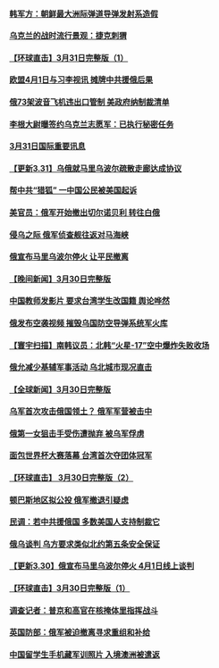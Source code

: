 #### [韩军方：朝鲜最大洲际弹道导弹发射系造假](../pages/prog202/a103388319.md) 
#### [乌克兰的战时流行景观：捷克刺猬](../pages/prog202/a103388302.md) 
#### [【环球直击】3月31日完整版（1）](../pages/prog202/a103388305.md) 
#### [欧盟4月1日与习李视讯 摊牌中共援俄后果](../pages/prog202/a103388227.md) 
#### [俄73架波音飞机违出口管制 美政府纳制裁清单](../pages/prog202/a103388253.md) 
#### [李根大尉曝签约乌克兰志愿军：已执行秘密任务](../pages/prog202/a103388247.md) 
#### [3月31日国际重要讯息](../pages/prog202/a103388213.md) 
#### [【更新3.31】乌俄就马里乌波尔疏散走廊达成协议](../pages/prog202/a103388200.md) 
#### [帮中共“猎狐” 一中国公民被美国起诉](../pages/prog202/a103388185.md) 
#### [美官员：俄军开始撤出切尔诺贝利 转往白俄](../pages/prog202/a103388175.md) 
#### [侵乌之际 俄军侦查舰往返对马海峡](../pages/prog202/a103388133.md) 
#### [俄宣布马里乌波尔停火 让平民撤离](../pages/prog202/a103388095.md) 
#### [【晚间新闻】3月30日完整版](../pages/prog202/a103387997.md) 
#### [中国教师发影片 要求台湾学生改国籍 舆论哗然](../pages/prog202/a103388017.md) 
#### [俄发布空袭视频 摧毁乌国防空导弹系统军火库](../pages/prog202/a103388012.md) 
#### [【寰宇扫描】南韩议员：北韩“火星-17”空中爆炸失败收场](../pages/prog202/a103388020.md) 
#### [俄允减少基辅军事活动 乌北城市现况直击](../pages/prog202/a103388024.md) 
#### [【全球新闻】3月30日完整版](../pages/prog202/a103387855.md) 
#### [乌军首次攻击俄国领土？ 俄军军营被击中](../pages/prog202/a103387907.md) 
#### [俄第一女狙击手受伤遭抛弃 被乌军俘虏](../pages/prog202/a103387910.md) 
#### [面包世界杯大赛落幕 台湾首次夺团体冠军](../pages/prog202/a103387826.md) 
#### [【环球直击】 3月30日完整版（2）](../pages/prog202/a103387651.md) 
#### [顿巴斯地区拟公投 俄军撤退引疑虑](../pages/prog202/a103387721.md) 
#### [民调：若中共援俄国 多数美国人支持制裁它](../pages/prog202/a103387660.md) 
#### [俄乌谈判 乌方要求类似北约第五条安全保证](../pages/prog202/a103387625.md) 
#### [【更新3.30】俄宣布马里乌波尔停火 4月1日线上谈判](../pages/prog202/a103387266.md) 
#### [【环球直击】3月30日完整版（1）](../pages/prog202/a103387393.md) 
#### [调查记者：普京和高官在核掩体里指挥战斗](../pages/prog202/a103387410.md) 
#### [英国防部：俄军被迫撤离寻求重组和补给](../pages/prog202/a103387365.md) 
#### [中国留学生手机藏军训照片 入境澳洲被遣返](../pages/prog202/a103387323.md) 
